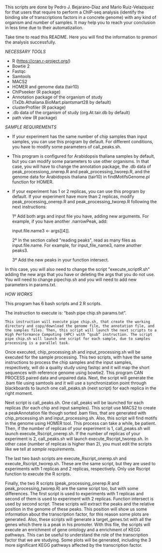 This scripts are done by Pedro J. Bejarano-Diaz and Mario Ruiz-Velazquez for that users that require to perform a ChIP-seq analysis (identify the binding site of transcriptions factors in a concrete genome) with any kind of organism and number of samples. It may help you to reach your conclusion in less time due to their automatization.

Take time to read this README. Here you will find the information to premorí the analysis successfully.


*NECESSARY TOOLS*


- R (https://cran.r-project.org/)
- Bowtie 2
- Fastqc
- Samtools
- MACS2
- HOMER and genome data (tair10)
- ChIPseeker (R package)
- Annotation package of the organism of study (TxDb.Athaliana.BioMart.plantsmart28 by default)
- clusterProfiler (R package)
- .db data of the organism of study (org.At.tair.db by default)
- path view (R package)


*SAMPLE REQUIREMENTS*


- If your experiment has the same number of chip samples than input samples, you can use this program by default. For different conditions, you have to modify some parameters of call_peaks.sh.

- This program is configured for Arabidopsis thaliana samples by default, but you can modify some parameters to use other organisms. In that case, you will have to change the annotation package, the .db data of peak_processiong_onerep.R and peak_processing_tworep.R, and the genome data for Arabidopsis thaliana (tair10) in findMotifsGenome.pl function for HOMER.


- If your experiment has 1 or 2 replicas, you can use this program by default. If your experiment have more than 2 replicas, modify peak_processing_onerep.R and peak_processing_tworep.R following the next instructions:

  1º Add both args and input file you have, adding new arguments. For example, if you have another .narrowPeak, add:

  input.file.name3 <- args[[4]].

  2º In the section called "reading peaks", read as many files as input.file.name. For example, for input_file_name3, name another peaks3.

  3º Add the new peaks in your function intersect.

 In this case, you will also need to change the script "execute_scriptR.sh" adding the new args that you have or deleting the args that you do not use. You will need to change pipechip.sh and you will need to add new parameters in params.txt.


*HOW WORKS*


This program has 6 bash scripts and 2 R scripts.

The instruction to execute is: “bash pipe chip.sh params.txt”.

	This instruction will execute pipe chip.sh, that create the working directory and copy/download the genome file, the annotation file, and the samples files. Then, this script will launch the next scripts to a High Performance Computing (HPC) with “qsub” instruction. The script pipe chip.sh will launch one script for each sample, due to samples processing is a parallel task.

Once executed, chip_processing.sh and input_processing.sh will be executed for the sample processing. This two scripts, with have the same instructions to process the chip samples and the input samples, respectively, will do a quality study using fastqc and it will map the short sequences with reference genome using bowtie2. This program CAN PROCESS paired data and unpaired data. Next, the script will generate the .bam file using samtools and it will use a synchronization point through blackboards to launch one call_peaks.sh (next script) for each replica in the right moment.

Next script is call_peaks.sh. One call_peaks will be launched for each replicas (for each chip and input samples). This script use MACS2 to create a peakAnnotation file though sorted .bam files, that are generated with chip_processing.sh and input_processing.sh. Also, this script will find motifs in the genome using HOMER tool. This process can take a while, be patient. Then, if the number of replicas of your experiment is 1, call_peaks.sh will launch execute_Rscript_onerep.sh. If the number of replicas of your experiment is 2, call_peaks.sh will launch execute_Rscript_tworep.sh. In other case (number of replicas is higher than 2), you must edit the scripts like we tell at *sample requirements*.

The last two bash scripts are execute_Rscript_onerep.sh and execute_Rscript_tworep.sh. These are the same script, but they are used to experiments with 1 replicas and 2 replicas, respectively. Only use Rscript function to execute the R scripts.

Finally, the two R scripts (peak_processing_onerep.R and peak_processing_tworep.R) are the same script too, but with some differences. The first script is used to experiments with 1 replicas and second of them is used to experiment with 2 replicas. Function intersect is used by second script. These scripts will extract the peaks and the relative position in the genome of these peaks. This position will show us some information about the transcription factor, for this reason some plots are generated. Also, these scripts will generate a target_genes.txt with all the genes which there is a peak in his promoter. With this file, the scripts will execute an enrichment of gene ontology and a enrichment of KEGG pathways. This can be useful to understand the role of the transcription factor that we are studying. Some plots will be generated, including the 3 more significant KEGG pathways affected by the transcription factor.
